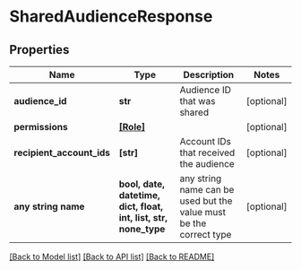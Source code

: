 # SharedAudienceResponse


## Properties
Name | Type | Description | Notes
------------ | ------------- | ------------- | -------------
**audience_id** | **str** | Audience ID that was shared | [optional] 
**permissions** | [**[Role]**](Role.md) |  | [optional] 
**recipient_account_ids** | **[str]** | Account IDs that received the audience | [optional] 
**any string name** | **bool, date, datetime, dict, float, int, list, str, none_type** | any string name can be used but the value must be the correct type | [optional]

[[Back to Model list]](../README.md#documentation-for-models) [[Back to API list]](../README.md#documentation-for-api-endpoints) [[Back to README]](../README.md)


